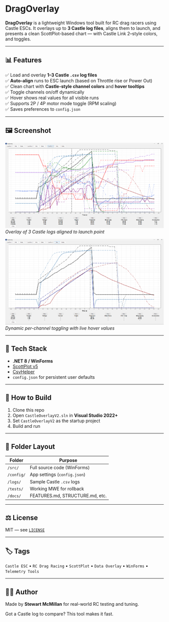 # DragOverlay

**DragOverlay** is a lightweight Windows tool built for RC drag racers using Castle ESCs. It overlays up to **3 Castle log files**, aligns them to launch, and presents a clean ScottPlot-based chart — with Castle Link 2–style colors, and toggles.

---

## 📊 Features

✅ Load and overlay **1–3 Castle `.csv` log files**  
✅ **Auto-align** runs to ESC launch (based on Throttle rise or Power Out)  
✅ Clean chart with **Castle-style channel colors** and **hover tooltips**  
✅ Toggle channels on/off dynamically  
✅ Hover shows real values for all visible runs  
✅ Supports 2P / 4P motor mode toggle (RPM scaling)  
✅ Saves preferences to `config.json`  

---

## 🖼 Screenshot


![Main Overlay View](src/CastleOverlayV2/Resources/DragOverlay_All_Data.png)
*Overlay of 3 Castle logs aligned to launch point*

![Channel Toggle Example](src/CastleOverlayV2/Resources/DragOverlay_Select_Channels.png)
*Dynamic per-channel toggling with live hover values*

---

## 🔧 Tech Stack

- **.NET 8 / WinForms**
- [ScottPlot v5](https://scottplot.net/)
- [CsvHelper](https://joshclose.github.io/CsvHelper/)
- `config.json` for persistent user defaults

---

## 🏁 How to Build

1. Clone this repo
2. Open `CastleOverlayV2.sln` in **Visual Studio 2022+**
3. Set `CastleOverlayV2` as the startup project
4. Build and run

---

## 📁 Folder Layout

| Folder     | Purpose                        |
|------------|--------------------------------|
| `/src/`    | Full source code (WinForms)    |
| `/config/` | App settings (`config.json`)   |
| `/logs/`   | Sample Castle `.csv` logs      |
| `/tests/`  | Working MWE for rollback       |
| `/docs/`   | FEATURES.md, STRUCTURE.md, etc.|

---

## ⚖ License

MIT — see [`LICENSE`](./LICENSE)

---

## 🏷 Tags

`Castle ESC` • `RC Drag Racing` • `ScottPlot` • `Data Overlay` • `WinForms` • `Telemetry Tools`

---

## 🙋‍♂️ Author

Made by **Stewart McMillan** for real-world RC testing and tuning.

Got a Castle log to compare? This tool makes it fast.
